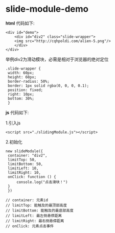 # slide-module-demo
**html** 代码如下:

	<div id="demo">
	    <div id="div2" class="slide-wrapper">
		<img src="http://cqhpoldi.com/alien-5.png"/>
	    </div>
	</div>
举例div2为滑动模块，必需是相对于浏览器的绝对定位

    .slide-wrapper {
	 width: 60px;
	 height: 60px;
	 border-radius: 50%;
	 border: 1px solid rgba(0, 0, 0, 0.1);
	 position: fixed;
	 right: 10px;
	 bottom: 30%;
     }
**js** 代码如下:

1.引入js

    <script src="./slidingModule.js"></script>
2.初始化

    new slideModule({
	 container: "div2",
	 limitTop: 50,
	 limitBottom: 50,
	 limitLeft: 10,
	 limitRight: 10,
	 onClick: function () {
		 console.log("点击滑块！")
	 }
     })

	// container: 元素id
	// limitTop: 能触及的最顶部高度
	// limitBottom: 能触及的最底部高度
	// limitLeft: 最左侧悬停距离
	// limitRight: 最右侧悬停距离
	// onClick: 元素点击事件
